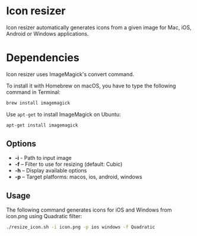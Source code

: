 # Icon resizer
Icon resizer automatically generates icons from a given image for Mac, iOS, Android or Windows applications.

# Dependencies

Icon resizer uses ImageMagick's convert command.

To install it with Homebrew on macOS, you have to type the following command in Terminal:
```sh
brew install imagemagick
```

Use `apt-get` to install ImageMagick on Ubuntu:
```sh
apt-get install imagemagick
```

## Options
* **-i** - Path to input image
* **-f** – Filter to use for resizing (default: Cubic)
* **-h** – Display available options
* **-p** – Target platforms: macos, ios, android, windows

## Usage
The following command generates icons for iOS and Windows from icon.png using Quadratic filter:
```sh
./resize_icon.sh -i icon.png -p ios windows -f Quadratic
```